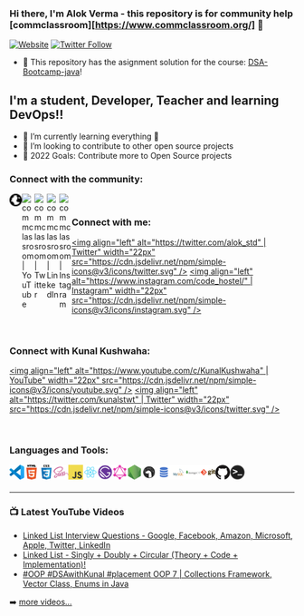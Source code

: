 ### Hi there, I'm Alok Verma - this repository is for community help [commclassroom][https://www.commclassroom.org/] 👋 

[![Website](https://img.shields.io/website?label=commclassroom.com&style=for-the-badge&url=https%3A%2F%2Fcommclassroom.com)](https://commclassroom.com)
[![Twitter Follow](https://img.shields.io/twitter/follow/commclassroom?color=1DA1F2&logo=twitter&style=for-the-badge)](https://twitter.com/intent/follow?original_referer=https%3A%2F%2Fgithub.com%2Fcommclassroom&screen_name=commclassroom)

- 🔭 This repository has the asignment solution for the course: [DSA-Bootcamp-java][course]!

## I'm a student, Developer, Teacher and learning DevOps!!

- 🌱 I’m currently learning everything 🤣
- 👯 I’m looking to contribute to other open source projects
- 🥅 2022 Goals: Contribute more to Open Source projects

### Connect with the community:

[<img align="left" alt="commclassroom.com" width="22px" src="https://raw.githubusercontent.com/iconic/open-iconic/master/svg/globe.svg" />][website]
[<img align="left" alt="commclassroom | YouTube" width="22px" src="https://cdn.jsdelivr.net/npm/simple-icons@v3/icons/youtube.svg" />][youtube]
[<img align="left" alt="commclassroom | Twitter" width="22px" src="https://cdn.jsdelivr.net/npm/simple-icons@v3/icons/twitter.svg" />][twitter]
[<img align="left" alt="commclassroom | LinkedIn" width="22px" src="https://cdn.jsdelivr.net/npm/simple-icons@v3/icons/linkedin.svg" />][linkedin]
[<img align="left" alt="commclassroom | Instagram" width="22px" src="https://cdn.jsdelivr.net/npm/simple-icons@v3/icons/instagram.svg" />][instagram]

<br />

### Connect with me:

[<img align="left" alt="https://twitter.com/alok_std" | Twitter" width="22px" src="https://cdn.jsdelivr.net/npm/simple-icons@v3/icons/twitter.svg" />][twitter]
[<img align="left" alt="https://www.instagram.com/code_hostel/" | Instagram" width="22px" src="https://cdn.jsdelivr.net/npm/simple-icons@v3/icons/instagram.svg" />][instagram]

<br />

### Connect with Kunal Kushwaha:

[<img align="left" alt="https://www.youtube.com/c/KunalKushwaha" | YouTube" width="22px" src="https://cdn.jsdelivr.net/npm/simple-icons@v3/icons/youtube.svg" />][youtube]
[<img align="left" alt="https://twitter.com/kunalstwt" | Twitter" width="22px" src="https://cdn.jsdelivr.net/npm/simple-icons@v3/icons/twitter.svg" />][twitter]

<br />

### Languages and Tools:

[<img align="left" alt="Visual Studio Code" width="26px" src="https://raw.githubusercontent.com/github/explore/80688e429a7d4ef2fca1e82350fe8e3517d3494d/topics/visual-studio-code/visual-studio-code.png" />][webdevplaylist]
[<img align="left" alt="HTML5" width="26px" src="https://raw.githubusercontent.com/github/explore/80688e429a7d4ef2fca1e82350fe8e3517d3494d/topics/html/html.png" />][webdevplaylist]
[<img align="left" alt="CSS3" width="26px" src="https://raw.githubusercontent.com/github/explore/80688e429a7d4ef2fca1e82350fe8e3517d3494d/topics/css/css.png" />][cssplaylist]
[<img align="left" alt="Sass" width="26px" src="https://raw.githubusercontent.com/github/explore/80688e429a7d4ef2fca1e82350fe8e3517d3494d/topics/sass/sass.png" />][cssplaylist]
[<img align="left" alt="JavaScript" width="26px" src="https://raw.githubusercontent.com/github/explore/80688e429a7d4ef2fca1e82350fe8e3517d3494d/topics/javascript/javascript.png" />][jsplaylist]
[<img align="left" alt="React" width="26px" src="https://raw.githubusercontent.com/github/explore/80688e429a7d4ef2fca1e82350fe8e3517d3494d/topics/react/react.png" />][reactplaylist]
[<img align="left" alt="Gatsby" width="26px" src="https://raw.githubusercontent.com/github/explore/e94815998e4e0713912fed477a1f346ec04c3da2/topics/gatsby/gatsby.png" />][webdevplaylist]
[<img align="left" alt="GraphQL" width="26px" src="https://raw.githubusercontent.com/github/explore/80688e429a7d4ef2fca1e82350fe8e3517d3494d/topics/graphql/graphql.png" />][webdevplaylist]
[<img align="left" alt="Node.js" width="26px" src="https://raw.githubusercontent.com/github/explore/80688e429a7d4ef2fca1e82350fe8e3517d3494d/topics/nodejs/nodejs.png" />][webdevplaylist]
[<img align="left" alt="Deno" width="26px" src="https://raw.githubusercontent.com/github/explore/361e2821e2dea67711cde99c9c40ed357061cf27/topics/deno/deno.png" />][webdevplaylist]
[<img align="left" alt="SQL" width="26px" src="https://raw.githubusercontent.com/github/explore/80688e429a7d4ef2fca1e82350fe8e3517d3494d/topics/sql/sql.png" />][webdevplaylist]
[<img align="left" alt="MySQL" width="26px" src="https://raw.githubusercontent.com/github/explore/80688e429a7d4ef2fca1e82350fe8e3517d3494d/topics/mysql/mysql.png" />][webdevplaylist]
[<img align="left" alt="MongoDB" width="26px" src="https://raw.githubusercontent.com/github/explore/80688e429a7d4ef2fca1e82350fe8e3517d3494d/topics/mongodb/mongodb.png" />][webdevplaylist]
[<img align="left" alt="Git" width="26px" src="https://raw.githubusercontent.com/github/explore/80688e429a7d4ef2fca1e82350fe8e3517d3494d/topics/git/git.png" />][webdevplaylist]
[<img align="left" alt="GitHub" width="26px" src="https://raw.githubusercontent.com/github/explore/78df643247d429f6cc873026c0622819ad797942/topics/github/github.png" />][webdevplaylist]
[<img align="left" alt="Terminal" width="26px" src="https://raw.githubusercontent.com/github/explore/80688e429a7d4ef2fca1e82350fe8e3517d3494d/topics/terminal/terminal.png" />][webdevplaylist]

<br />
<br />

---

### 📺 Latest YouTube Videos

<!-- YOUTUBE:START -->
- [Linked List Interview Questions - Google, Facebook, Amazon, Microsoft, Apple, Twitter, LinkedIn](https://www.youtube.com/watch?v=70tx7KcMROc&list=PL9gnSGHSqcnr_DxHsP7AW9ftq0AtAyYqJ&index=41)
- [Linked List - Singly + Doubly + Circular (Theory + Code + Implementation)!](https://www.youtube.com/watch?v=58YbpRDc4yw&list=PL9gnSGHSqcnr_DxHsP7AW9ftq0AtAyYqJ&index=40)
- [#OOP #DSAwithKunal #placement
OOP 7 | Collections Framework, Vector Class, Enums in Java](https://www.youtube.com/watch?v=9ogGan-R1pc&list=PL9gnSGHSqcnr_DxHsP7AW9ftq0AtAyYqJ&index=39)
<!-- YOUTUBE:END -->

➡️ [more videos...](https://www.youtube.com/c/KunalKushwaha)

[website]: https://commclassroom.com
[course]: http://vsCodeHero.com
[twitter]: https://twitter.com/commclassroom
[youtube]: https://youtube.com/commclassroom
[instagram]: https://instagram.com/commclassroom
[linkedin]: https://linkedin.com/in/commclassroom
[webdevplaylist]: https://www.youtube.com/playlist?list=PLkwxH9e_vrAJ0WbEsFA9W3I1W-g_BTsbt
[jsplaylist]: https://www.youtube.com/playlist?list=PLkwxH9e_vrALRJKu7wfXby3MKeflhTu6B
[cssplaylist]: https://www.youtube.com/playlist?list=PLkwxH9e_vrALSdvZuEh6gqQdmDoDIoqz4
[reactplaylist]: https://www.youtube.com/playlist?list=PLkwxH9e_vrAK4TdffpxKY3QGyHCpxFcQ0